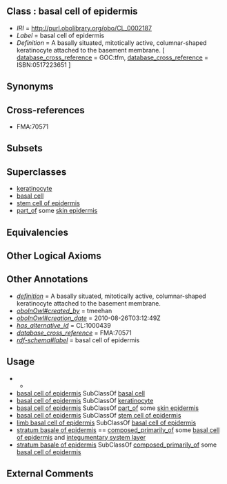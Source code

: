 
## Class : basal cell of epidermis

 * *IRI* = http://purl.obolibrary.org/obo/CL_0002187
 * *Label* = basal cell of epidermis
 * *Definition* = A basally situated, mitotically active, columnar-shaped keratinocyte attached to the basement membrane. [ [database_cross_reference](../../ef/oboInOwl#hasDbXref.md) = GOC:tfm, [database_cross_reference](../../ef/oboInOwl#hasDbXref.md) = ISBN:0517223651 ]

## Synonyms


## Cross-references

 * FMA:70571

## Subsets


## Superclasses

 * [keratinocyte](../../CL/12/CL_0000312.md)
 * [basal cell](../../CL/46/CL_0000646.md)
 * [stem cell of epidermis](../../CL/28/CL_1000428.md)
 * [part_of](../../BFO/50/BFO_0000050.md) some [skin epidermis](../../UBERON/03/UBERON_0001003.md)

## Equivalencies


## Other Logical Axioms


## Other Annotations

 * *[definition](../../IAO/15/IAO_0000115.md)* = A basally situated, mitotically active, columnar-shaped keratinocyte attached to the basement membrane.
 * *[oboInOwl#created_by](../../oboInOwl#created/by/oboInOwl#created_by.md)* = tmeehan
 * *[oboInOwl#creation_date](../../oboInOwl#creation/te/oboInOwl#creation_date.md)* = 2010-08-26T03:12:49Z
 * *[has_alternative_id](../../Id/oboInOwl#hasAlternativeId.md)* = CL:1000439
 * *[database_cross_reference](../../ef/oboInOwl#hasDbXref.md)* = FMA:70571
 * *[rdf-schema#label](../../el/rdf-schema#label.md)* = basal cell of epidermis

## Usage

 * -
 * [basal cell of epidermis](../../CL/87/CL_0002187.md) SubClassOf [basal cell](../../CL/46/CL_0000646.md)
 * [basal cell of epidermis](../../CL/87/CL_0002187.md) SubClassOf [keratinocyte](../../CL/12/CL_0000312.md)
 * [basal cell of epidermis](../../CL/87/CL_0002187.md) SubClassOf [part_of](../../BFO/50/BFO_0000050.md) some [skin epidermis](../../UBERON/03/UBERON_0001003.md)
 * [basal cell of epidermis](../../CL/87/CL_0002187.md) SubClassOf [stem cell of epidermis](../../CL/28/CL_1000428.md)
 * [limb basal cell of epidermis](../../CL/33/CL_2000033.md) SubClassOf [basal cell of epidermis](../../CL/87/CL_0002187.md)
 * [stratum basale of epidermis](../../UBERON/25/UBERON_0002025.md) == [composed_primarily_of](../../RO/73/RO_0002473.md) some [basal cell of epidermis](../../CL/87/CL_0002187.md) and [integumentary system layer](../../UBERON/54/UBERON_0013754.md)
 * [stratum basale of epidermis](../../UBERON/25/UBERON_0002025.md) SubClassOf [composed_primarily_of](../../RO/73/RO_0002473.md) some [basal cell of epidermis](../../CL/87/CL_0002187.md)

## External Comments

